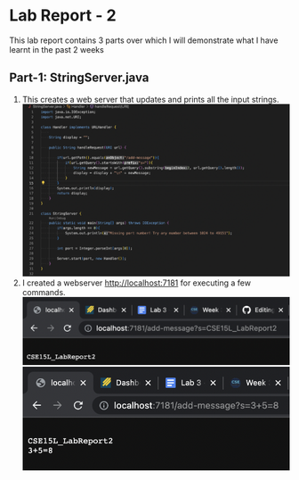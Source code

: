 # Lab Report - 2
This lab report contains 3 parts over which I will demonstrate what I have learnt in the past 2 weeks
## Part-1: StringServer.java
1. This creates a web server that updates and prints all the input strings.
![StringServer.java](S1.png)
2. I created a webserver <http://localhost:7181> for executing a few commands.
![](S2.png) ![](S3.png)
